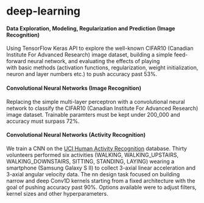 # deep-learning

#### Data Exploration, Modeling, Regularization and Prediction (Image Recognition)
Using TensorFlow Keras API to explore the well-known CIFAR10 (Canadian Institute For Advanced Research) image dataset, building a simple feed-forward neural network, and evaluating the effects of playing with basic methods (activation functions, regularization, weight initialization, neuron and layer numbers etc.) to push accuracy past 53%.

#### Convolutional Neural Networks (Image Recognition)
Replacing the simple multi-layer perceptron with a convolutional neural network to classify the CIFAR10 (Canadian Institute For Advanced Research) image dataset. Trainable paramters must be kept under 200_000 and accuracy must surpass 72%.

#### Convolutional Neural Networks (Activity Recognition)
We train a CNN on the [UCI Human Activity Recognition](https://archive.ics.uci.edu/dataset/240/human+activity+recognition+using+smartphones) database. Thirty volunteers performed six activities (WALKING, WALKING_UPSTAIRS, WALKING_DOWNSTAIRS, SITTING, STANDING, LAYING) wearing a smartphone (Samsung Galaxy S II) to collect 3-axial linear acceleration and 3-axial angular velocity data. The nn design task focused on building narrow and deep Conv1D kernels starting from a fixed architecture with the goal of pushing accuracy past 90%. Options available were to adjust filters, kernel sizes and other hyperparameters. 
